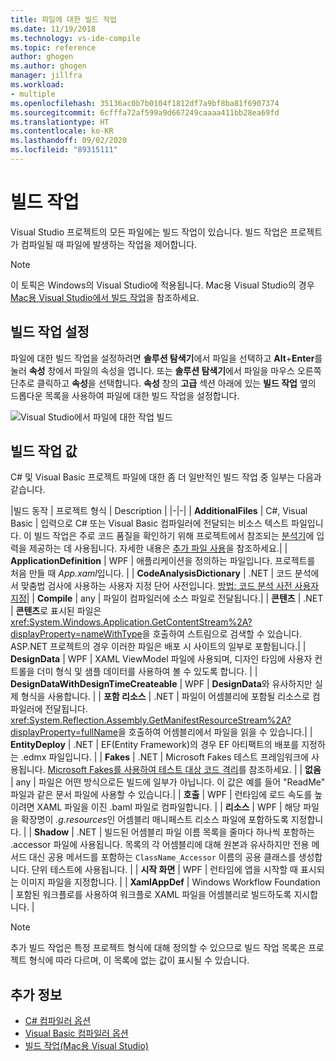 ```yaml
---
title: 파일에 대한 빌드 작업
ms.date: 11/19/2018
ms.technology: vs-ide-compile
ms.topic: reference
author: ghogen
ms.author: ghogen
manager: jillfra
ms.workload:
- multiple
ms.openlocfilehash: 35136ac0b7b0104f1812df7a9bf8ba81f6907374
ms.sourcegitcommit: 6cfffa72af599a9d667249caaaa411bb28ea69fd
ms.translationtype: HT
ms.contentlocale: ko-KR
ms.lasthandoff: 09/02/2020
ms.locfileid: "89315111"
---
```

# <a name="build-actions"></a>빌드 작업

Visual Studio 프로젝트의 모든 파일에는 빌드 작업이 있습니다. 빌드 작업은 프로젝트가 컴파일될 때 파일에 발생하는 작업을 제어합니다.

> [!NOTE]
> 이 토픽은 Windows의 Visual Studio에 적용됩니다. Mac용 Visual Studio의 경우 [Mac용 Visual Studio에서 빌드 작업](/visualstudio/mac/build-actions)을 참조하세요.

## <a name="set-a-build-action"></a>빌드 작업 설정

파일에 대한 빌드 작업을 설정하려면 **솔루션 탐색기**에서 파일을 선택하고 **Alt**+**Enter**를 눌러 **속성** 창에서 파일의 속성을 엽니다. 또는 **솔루션 탐색기**에서 파일을 마우스 오른쪽 단추로 클릭하고 **속성**을 선택합니다. **속성** 창의 **고급** 섹션 아래에 있는 **빌드 작업** 옆의 드롭다운 목록을 사용하여 파일에 대한 빌드 작업을 설정합니다.

![Visual Studio에서 파일에 대한 작업 빌드](media/build-actions.png)

## <a name="build-action-values"></a>빌드 작업 값

C# 및 Visual Basic 프로젝트 파일에 대한 좀 더 일반적인 빌드 작업 중 일부는 다음과 같습니다.

|빌드 동작 | 프로젝트 형식 | Description |
|-|-|
| **AdditionalFiles** | C#, Visual Basic | 입력으로 C# 또는 Visual Basic 컴파일러에 전달되는 비소스 텍스트 파일입니다. 이 빌드 작업은 주로 코드 품질을 확인하기 위해 프로젝트에서 참조되는 [분석기](../code-quality/roslyn-analyzers-overview.md)에 입력을 제공하는 데 사용됩니다. 자세한 내용은 [추가 파일 사용](https://github.com/dotnet/roslyn/blob/master/docs/analyzers/Using%20Additional%20Files.md)을 참조하세요.|
| **ApplicationDefinition** | WPF | 애플리케이션을 정의하는 파일입니다. 프로젝트를 처음 만들 때 *App.xaml*입니다. |
| **CodeAnalysisDictionary** | .NET | 코드 분석에서 맞춤법 검사에 사용하는 사용자 지정 단어 사전입니다. [방법: 코드 분석 사전 사용자 지정](../code-quality/how-to-customize-the-code-analysis-dictionary.md)|
| **Compile** | any | 파일이 컴파일러에 소스 파일로 전달됩니다.|
| **콘텐츠** | .NET | **콘텐츠**로 표시된 파일은 <xref:System.Windows.Application.GetContentStream%2A?displayProperty=nameWithType>을 호출하여 스트림으로 검색할 수 있습니다. ASP.NET 프로젝트의 경우 이러한 파일은 배포 시 사이트의 일부로 포함됩니다.|
| **DesignData** | WPF | XAML ViewModel 파일에 사용되며, 디자인 타임에 사용자 컨트롤을 더미 형식 및 샘플 데이터를 사용하여 볼 수 있도록 합니다. |
| **DesignDataWithDesignTimeCreateable** | WPF | **DesignData**와 유사하지만 실제 형식을 사용합니다.  |
| **포함 리소스** | .NET | 파일이 어셈블리에 포함될 리소스로 컴파일러에 전달됩니다. <xref:System.Reflection.Assembly.GetManifestResourceStream%2A?displayProperty=fullName>을 호출하여 어셈블리에서 파일을 읽을 수 있습니다.|
| **EntityDeploy** | .NET | EF(Entity Framework)의 경우 EF 아티팩트의 배포를 지정하는 .edmx 파일입니다. |
| **Fakes** | .NET | Microsoft Fakes 테스트 프레임워크에 사용됩니다. [Microsoft Fakes를 사용하여 테스트 대상 코드 격리](../test/isolating-code-under-test-with-microsoft-fakes.md)를 참조하세요. |
| **없음** | any | 파일은 어떤 방식으로든 빌드에 일부가 아닙니다. 이 값은 예를 들어 "ReadMe" 파일과 같은 문서 파일에 사용할 수 있습니다.|
| **호출** | WPF | 런타임에 로드 속도를 높이려면 XAML 파일을 이진 .baml 파일로 컴파일합니다. |
| **리소스** | WPF | 해당 파일을 확장명이 *.g.resources*인 어셈블리 매니페스트 리소스 파일에 포함하도록 지정합니다. |
| **Shadow** | .NET | 빌드된 어셈블리 파일 이름 목록을 줄마다 하나씩 포함하는 .accessor 파일에 사용됩니다. 목록의 각 어셈블리에 대해 원본과 유사하지만 전용 메서드 대신 공용 메서드를 포함하는 `ClassName_Accessor` 이름의 공용 클래스를 생성합니다. 단위 테스트에 사용됩니다. |
| **시작 화면** | WPF | 런타임에 앱을 시작할 때 표시되는 이미지 파일을 지정합니다. |
| **XamlAppDef** | Windows Workflow Foundation | 포함된 워크플로를 사용하여 워크플로 XAML 파일을 어셈블리로 빌드하도록 지시합니다. |

> [!NOTE]
> 추가 빌드 작업은 특정 프로젝트 형식에 대해 정의할 수 있으므로 빌드 작업 목록은 프로젝트 형식에 따라 다르며, 이 목록에 없는 값이 표시될 수 있습니다.

## <a name="see-also"></a>추가 정보

- [C# 컴파일러 옵션](/dotnet/csharp/language-reference/compiler-options/listed-alphabetically)
- [Visual Basic 컴파일러 옵션](/dotnet/visual-basic/reference/command-line-compiler/compiler-options-listed-alphabetically)
- [빌드 작업(Mac용 Visual Studio)](/visualstudio/mac/build-actions)
